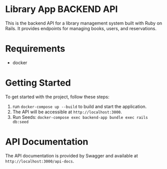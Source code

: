 # Library App BACKEND API

This is the backend API for a library management system built with Ruby on Rails. It provides endpoints for managing books, users, and reservations.

# Requirements
- docker

# Getting Started
To get started with the project, follow these steps:

1. run `docker-compose up --build` to build and start the application.
2. The API will be accessible at `http://localhost:3000`.
3. Run Seeds: `docker-compose exec backend-app bundle exec rails db:seed`

# API Documentation
The API documentation is provided by Swagger and available at `http://localhost:3000/api-docs`.
